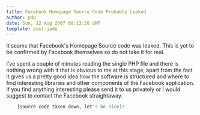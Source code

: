 ```yaml
---
title: Facebook Homepage Source Code Probably Leaked
author: pdp
date: Sun, 12 Aug 2007 08:13:28 GMT
template: post.jade
---
```


It seams that Facebook's Homepage Source code was leaked. This is yet to be confirmed by Facebook themselves so do not take it for real.

I've spent a couple of minutes reading the single PHP file and there is nothing wrong with it that is obvious to me at this stage, apart from the fact it gives us a pretty good idea how the software is structured and where to find interesting libraries and other components of the Facebook application. If you find anything interesting please send it to us privately or I would suggest to contact the Facebook straightaway.

```php
	[source code taken down, let's be nice]!
```
